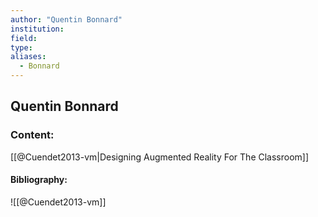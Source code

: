```yaml
---
author: "Quentin Bonnard"
institution:
field:
type:
aliases:
  - Bonnard
---
```


## Quentin Bonnard

### Content:
[[@Cuendet2013-vm|Designing Augmented Reality For The Classroom]]

#### Bibliography:

![[@Cuendet2013-vm]]
